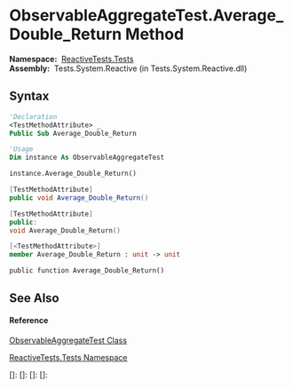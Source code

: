 # ObservableAggregateTest.Average\_Double\_Return Method

**Namespace:**  [ReactiveTests.Tests](ReactiveTests.Tests\ReactiveTests.Tests.md)  
**Assembly:**  Tests.System.Reactive (in Tests.System.Reactive.dll)

## Syntax

```vb
'Declaration
<TestMethodAttribute> _
Public Sub Average_Double_Return
```

```vb
'Usage
Dim instance As ObservableAggregateTest

instance.Average_Double_Return()
```

```csharp
[TestMethodAttribute]
public void Average_Double_Return()
```

```c++
[TestMethodAttribute]
public:
void Average_Double_Return()
```

```fsharp
[<TestMethodAttribute>]
member Average_Double_Return : unit -> unit 
```

```jscript
public function Average_Double_Return()
```

## See Also

#### Reference

[ObservableAggregateTest Class](ObservableAggregateTest\ObservableAggregateTest.md)

[ReactiveTests.Tests Namespace](ReactiveTests.Tests\ReactiveTests.Tests.md)

[]: 
[]: 
[]: 
[]: 
